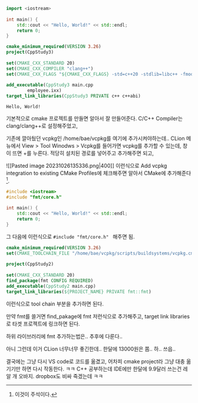 ```cpp
import <iostream>  
  
int main() {  
    std::cout << "Hello, World!" << std::endl;  
    return 0;  
}
```

```cmake
cmake_minimum_required(VERSION 3.26)  
project(CppStudy3)  
  
set(CMAKE_CXX_STANDARD 20)  
set(CMAKE_CXX_COMPILER "clang++")  
set(CMAKE_CXX_FLAGS "${CMAKE_CXX_FLAGS} -std=c++20 -stdlib=libc++ -fmodules -fbuiltin-module-map")  
  
add_executable(CppStudy3 main.cpp  
        employee.ixx)  
target_link_libraries(CppStudy3 PRIVATE c++ c++abi)
```

```terminal
Hello, World!
```

기본적으로 cmake 프로젝트를 만들면 알아서 잘 만들어준다.
C/C++ Compiler는 clang/clang++로 설정해주었고,

기존에 깔아뒀던 vcpkg인 /home/bae/vcpkg를 여기에 추가시켜야하는데..
CLion 메뉴에서 View > Tool Winodws > Vcpkg를 들어가면 vcpkg를 추가할 수 있는데, 창이 뜨면 +를 누른다.
적당히 설치된 경로를 넣어주고 추가해주면 되고,

![[Pasted image 20231026135336.png|400]]
이런식으로 Add vcpkg integration to existing CMake Profiles에 체크해주면 알아서 CMake에 추가해준다[^1].

```cpp
#include <iostream>  
#include "fmt/core.h"  
  
int main() {  
    std::cout << "Hello, World!" << std::endl;  
    return 0;  
}
```
그 다음에 이런식으로 ``#include "fmt/core.h" `` 해주면 됨.

```cmake
cmake_minimum_required(VERSION 3.26)  
set(CMAKE_TOOLCHAIN_FILE "/home/bae/vcpkg/scripts/buildsystems/vcpkg.cmake")  
  
project(CppStudy2)  
  
set(CMAKE_CXX_STANDARD 20)  
find_package(fmt CONFIG REQUIRED)  
add_executable(CppStudy2 main.cpp)  
target_link_libraries(${PROJECT_NAME} PRIVATE fmt::fmt)
```
이런식으로 tool chain 부분을 추가하면 된다.

만약 fmt를 쓸거면 find_pakage에 fmt 저런식으로 추가해주고,
target link libraries로 타겟 프로젝트에 링크하면 된다.

하위 라이브러리에 fmt 추가하는법은.. 추후에 다룬다..

아니 그런데 이거 CLion 너무너무 좋긴한데.. 한달에 13000원은 쫌.. 하.. 쓰읍.. 

결국에는 그냥 다시 VS code로 코드를 옮겼고, 어차피 cmake project라 그냥 대충 옮기기만 하면 다시 작동한다. ㅋㅋ C++ 공부하는데 IDE에만 한달에 9.9달러 쓰는건 레알 개 오바지. dropbox도 비싸 죽겠는데 ㅋㅋ 


[^1]: 이것이 주석이다.